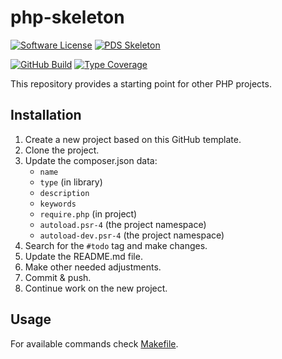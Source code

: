 # php-skeleton

[![Software License](https://img.shields.io/badge/license-MIT-green.svg)](LICENSE)
[![PDS Skeleton](https://img.shields.io/badge/pds-skeleton-blue.svg?style=flat-square)](https://github.com/php-pds/skeleton)

[![GitHub Build](https://github.com/milan-miscevic/php-skeleton/workflows/Build/badge.svg?branch=master)](https://github.com/milan-miscevic/php-skeleton/actions)
[![Type Coverage](https://shepherd.dev/github/milan-miscevic/php-skeleton/coverage.svg)](https://shepherd.dev/github/milan-miscevic/php-skeleton)

This repository provides a starting point for other PHP projects.

## Installation

1. Create a new project based on this GitHub template.
1. Clone the project.
1. Update the composer.json data:
    * `name`
    * `type` (in library)
    * `description`
    * `keywords`
    * `require.php` (in project)
    * `autoload.psr-4` (the project namespace)
    * `autoload-dev.psr-4` (the project namespace)
1. Search for the `#todo` tag and make changes.
1. Update the README.md file.
1. Make other needed adjustments.
1. Commit & push.
1. Continue work on the new project.

## Usage

For available commands check [Makefile](Makefile).
